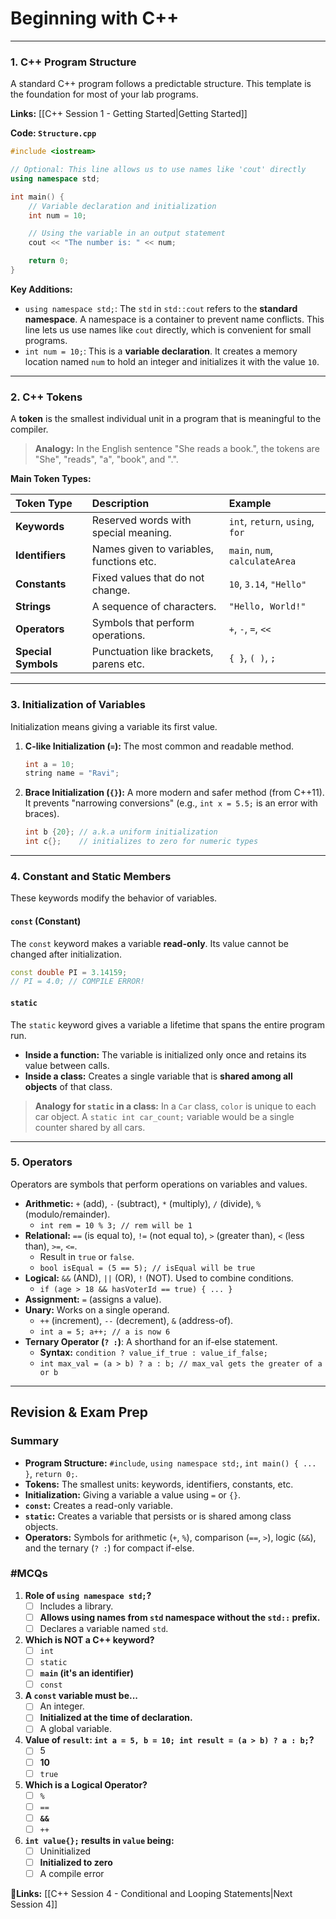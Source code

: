 # Beginning with C++

---

### 1. C++ Program Structure

A standard C++ program follows a predictable structure. This template is the foundation for most of your lab programs.

**Links:** [[C++ Session 1 - Getting Started|Getting Started]]

**Code: `Structure.cpp`**
```cpp
#include <iostream>

// Optional: This line allows us to use names like 'cout' directly
using namespace std; 

int main() {
    // Variable declaration and initialization
    int num = 10; 

    // Using the variable in an output statement
    cout << "The number is: " << num;

    return 0; 
}
```

**Key Additions:**
- `using namespace std;`: The `std` in `std::cout` refers to the **standard namespace**. A namespace is a container to prevent name conflicts. This line lets us use names like `cout` directly, which is convenient for small programs.
- `int num = 10;`: This is a **variable declaration**. It creates a memory location named `num` to hold an integer and initializes it with the value `10`.

---

### 2. C++ Tokens

A **token** is the smallest individual unit in a program that is meaningful to the compiler.

> **Analogy:** In the English sentence "She reads a book.", the tokens are "She", "reads", "a", "book", and ".".

**Main Token Types:**

| Token Type        | Description                             | Example                        |
| :---------------- | :-------------------------------------- | :----------------------------- |
| **Keywords**      | Reserved words with special meaning.    | `int`, `return`, `using`, `for`  |
| **Identifiers**   | Names given to variables, functions etc.| `main`, `num`, `calculateArea`   |
| **Constants**     | Fixed values that do not change.        | `10`, `3.14`, `"Hello"`        |
| **Strings**       | A sequence of characters.               | `"Hello, World!"`              |
| **Operators**     | Symbols that perform operations.        | `+`, `-`, `=`, `<<`            |
| **Special Symbols**| Punctuation like brackets, parens etc.  | `{ }`, `( )`, `;`              |

---

### 3. Initialization of Variables

Initialization means giving a variable its first value.

1.  **C-like Initialization (`=`):** The most common and readable method.
    ```cpp
    int a = 10;
    string name = "Ravi";
    ```
2.  **Brace Initialization (`{}`):** A more modern and safer method (from C++11). It prevents "narrowing conversions" (e.g., `int x = 5.5;` is an error with braces).
    ```cpp
    int b {20}; // a.k.a uniform initialization
    int c{};    // initializes to zero for numeric types
    ```

---

### 4. Constant and Static Members

These keywords modify the behavior of variables.

#### `const` (Constant)
The `const` keyword makes a variable **read-only**. Its value cannot be changed after initialization.

```cpp
const double PI = 3.14159;
// PI = 4.0; // COMPILE ERROR!
```

#### `static`
The `static` keyword gives a variable a lifetime that spans the entire program run.
- **Inside a function:** The variable is initialized only once and retains its value between calls.
- **Inside a class:** Creates a single variable that is **shared among all objects** of that class.

> **Analogy for `static` in a class:** In a `Car` class, `color` is unique to each car object. A `static int car_count;` variable would be a single counter shared by all cars.

---

### 5. Operators

Operators are symbols that perform operations on variables and values.

-   **Arithmetic:** `+` (add), `-` (subtract), `*` (multiply), `/` (divide), `%` (modulo/remainder).
    -   `int rem = 10 % 3; // rem will be 1`
-   **Relational:** `==` (is equal to), `!=` (not equal to), `>` (greater than), `<` (less than), `>=`, `<=`.
    -   Result in `true` or `false`.
    -   `bool isEqual = (5 == 5); // isEqual will be true`
-   **Logical:** `&&` (AND), `||` (OR), `!` (NOT). Used to combine conditions.
    -   `if (age > 18 && hasVoterId == true) { ... }`
-   **Assignment:** `=` (assigns a value).
-   **Unary:** Works on a single operand.
    -   `++` (increment), `--` (decrement), `&` (address-of).
    -   `int a = 5; a++; // a is now 6`
-   **Ternary Operator (`? :`)**: A shorthand for an if-else statement.
    -   **Syntax:** `condition ? value_if_true : value_if_false;`
    -   `int max_val = (a > b) ? a : b; // max_val gets the greater of a or b`

---
## Revision & Exam Prep

### Summary
- **Program Structure:** `#include`, `using namespace std;`, `int main() { ... }`, `return 0;`.
- **Tokens:** The smallest units: keywords, identifiers, constants, etc.
- **Initialization:** Giving a variable a value using `=` or `{}`.
- **`const`:** Creates a read-only variable.
- **`static`:** Creates a variable that persists or is shared among class objects.
- **Operators:** Symbols for arithmetic (`+`, `%`), comparison (`==`, `>`), logic (`&&`), and the ternary (`? :`) for compact if-else.

### #MCQs
1.  **Role of `using namespace std;`?**
    - [ ] Includes a library.
    - [ ] **Allows using names from `std` namespace without the `std::` prefix.**
    - [ ] Declares a variable named `std`.

2.  **Which is NOT a C++ keyword?**
    - [ ] `int`
    - [ ] `static`
    - [ ] **`main` (it's an identifier)**
    - [ ] `const`

3.  **A `const` variable must be...**
    - [ ] An integer.
    - [ ] **Initialized at the time of declaration.**
    - [ ] A global variable.

4.  **Value of `result`: `int a = 5, b = 10; int result = (a > b) ? a : b;`?**
    - [ ] 5
    - [ ] **10**
    - [ ] `true`

5.  **Which is a Logical Operator?**
    - [ ] `%`
    - [ ] `==`
    - [ ] **`&&`**
    - [ ] `++`

6.  **`int value{};` results in `value` being:**
    - [ ] Uninitialized
    - [ ] **Initialized to zero**
    - [ ] A compile error

**🔗Links:** [[C++ Session 4 - Conditional and Looping Statements|Next Session 4]]